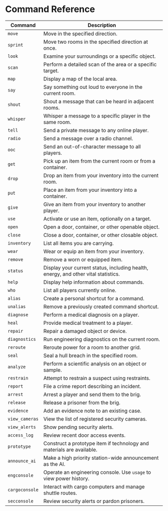 # Command Reference

| Command | Description |
|---------|-------------|
| `move` | Move in the specified direction. |
| `sprint` | Move two rooms in the specified direction at once. |
| `look` | Examine your surroundings or a specific object. |
| `scan` | Perform a detailed scan of the area or a specific target. |
| `map` | Display a map of the local area. |
| `say` | Say something out loud to everyone in the current room. |
| `shout` | Shout a message that can be heard in adjacent rooms. |
| `whisper` | Whisper a message to a specific player in the same room. |
| `tell` | Send a private message to any online player. |
| `radio` | Send a message over a radio channel. |
| `ooc` | Send an out-of-character message to all players. |
| `get` | Pick up an item from the current room or from a container. |
| `drop` | Drop an item from your inventory into the current room. |
| `put` | Place an item from your inventory into a container. |
| `give` | Give an item from your inventory to another player. |
| `use` | Activate or use an item, optionally on a target. |
| `open` | Open a door, container, or other openable object. |
| `close` | Close a door, container, or other closable object. |
| `inventory` | List all items you are carrying. |
| `wear` | Wear or equip an item from your inventory. |
| `remove` | Remove a worn or equipped item. |
| `status` | Display your current status, including health, energy, and other vital statistics. |
| `help` | Display help information about commands. |
| `who` | List all players currently online. |
| `alias` | Create a personal shortcut for a command. |
| `unalias` | Remove a previously created command shortcut. |
| `diagnose` | Perform a medical diagnosis on a player. |
| `heal` | Provide medical treatment to a player. |
| `repair` | Repair a damaged object or device. |
| `diagnostics` | Run engineering diagnostics on the current room. |
| `reroute` | Reroute power for a room to another grid. |
| `seal` | Seal a hull breach in the specified room. |
| `analyze` | Perform a scientific analysis on an object or sample. |
| `restrain` | Attempt to restrain a suspect using restraints. |
| `report` | File a crime report describing an incident. |
| `arrest` | Arrest a player and send them to the brig. |
| `release` | Release a prisoner from the brig. |
| `evidence` | Add an evidence note to an existing case. |
| `view_cameras` | View the list of registered security cameras. |
| `view_alerts` | Show pending security alerts. |
| `access_log` | Review recent door access events. |
| `prototype` | Construct a prototype item if technology and materials are available. |
| `announce_ai` | Make a high priority station-wide announcement as the AI. |
| `engconsole` | Operate an engineering console. Use `usage` to view power history. |
| `cargoconsole` | Interact with cargo computers and manage shuttle routes. |
| `secconsole` | Review security alerts or pardon prisoners. |
